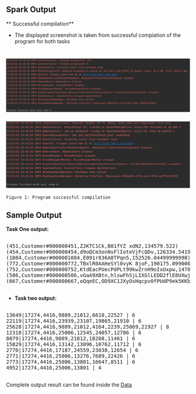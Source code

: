 ## Spark Output

** Successful compilation**
- The displayed screenshot is taken from successful compiation of the program for both tasks

![Task One](task1.png)
=====================

![Task Two](task2.png)
    
    Figure 1: Program successful compilation


## Sample Output

 **Task One output:**


<pre>

(451,Customer#000000451,ZJKTC1Ck,B01fYZ xdN2,134579.522)
(454,Customer#000000454,d9oQCm3onNsFlIoteVjFcQDv,126334.54199999999)
(1084,Customer#000001084,E091r836A8TPqn5,152526.04499999998)
(772,Customer#000000772,TBxlR0AAHeSYl0vyK 8joF,190175.09900000002)
(752,Customer#000000752,KtdEacPUecPdPLt99kwZrnH9oIxUxpw,147814.39250000002)
(586,Customer#000000586,vGaA9XBtn,hlswFhSjLIXGlLEDD2flE8UXwj,127523.19000000002)
(667,Customer#000000667,oQqeEC,OD9XC1JXyOsHqcpv0fPUdP9ek5KKb70tQ,141808.60428571427)

</pre>


- **Task two output:**



<pre>

13649|17274,4416,9889,21012,6610,22527 | 6
22119|17274,4416,23939,23107,19865,21910 | 6
25628|17274,4416,9889,21012,4164,2239,25069,21927 | 8
12318|17274,4416,25006,12545,24057,12786 | 6
8079|17274,4416,9889,21012,18208,11461 | 6
15829|17274,4416,13142,13096,10762,11712 | 6
2770|17274,4416,17187,24559,23038,12654 | 6
2771|17274,4416,25006,13276,7689,22426 | 6
2773|17274,4416,25006,13801,16647,8511 | 6
4952|17274,4416,25006,13801 | 4

</pre>


Complete output result can be found inside the [Data](Data)